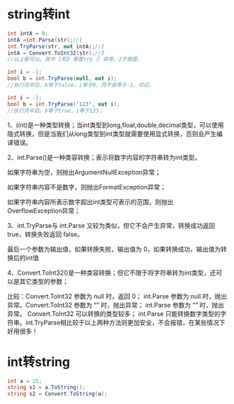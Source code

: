 # string转int
```c#
int intA = 0;
intA =int.Parse(str);//1
int.TryParse(str, out intA);//2
intA = Convert.ToInt32(str);//3
//以上都可以，其中 1和3 需要try｛｝异常，2不需要。

int i = -1;
bool b = int.TryParse(null, out i);
//执行完毕后，b等于false，i等于0，而不是等于-1，切记。

int i = -1;
bool b = int.TryParse("123", out i);
//执行完毕后，b等于true，i等于123；
```
1、(int)是一种类型转换；当int类型到long,float,double,decimal类型，可以使用隐式转换，但是当我们从long类型到int类型就需要使用显式转换，否则会产生编译错误。

2、int.Parse()是一种类容转换；表示将数字内容的字符串转为int类型。

如果字符串为空，则抛出ArgumentNullException异常；

如果字符串内容不是数字，则抛出FormatException异常；

如果字符串内容所表示数字超出int类型可表示的范围，则抛出OverflowException异常；

3、int.TryParse与 int.Parse 又较为类似，但它不会产生异常，转换成功返回 true，转换失败返回 false。

最后一个参数为输出值，如果转换失败，输出值为 0，如果转换成功，输出值为转换后的int值

4、Convert.ToInt32()是一种类容转换；但它不限于将字符串转为int类型，还可以是其它类型的参数；

比较：Convert.ToInt32 参数为 null 时，返回 0； int.Parse 参数为 null 时，抛出异常。Convert.ToInt32 参数为 “” 时，抛出异常； int.Parse 参数为 “” 时，抛出异常。 Convert.ToInt32 可以转换的类型较多； int.Parse 只能转换数字类型的字符串。int.TryParse相比较于以上两种方法则更加安全，不会报错，在某些情况下好用很多！

# int转string
```c#
int a = 15;
string s1 = a.ToString();
string s2 = Convert.ToString(a);
```